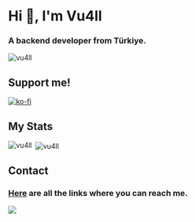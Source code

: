 # Hi 👋, I'm Vu4ll
### A backend developer from Türkiye.

<img src="https://komarev.com/ghpvc/?username=vu4ll&label=Profile%20views&color=0e75b6&style=flat" alt="vu4ll" /> 

## Support me!
[![ko-fi](https://ko-fi.com/img/githubbutton_sm.svg)](https://ko-fi.com/vu4ll)

## My Stats
<p><img align="left" src="https://github-readme-stats.vercel.app/api/top-langs?username=vu4ll&show_icons=true&locale=en&layout=compact" alt="vu4ll" /></p>

<p>&nbsp;<img align="center" src="https://github-readme-stats.vercel.app/api?username=vu4ll&show_icons=true&theme=highcontrast&locale=en&count_private=true" alt="vu4ll" /></p>

## Contact

### [Here](https://vu4ll.com.tr) are all the links where you can reach me.
<img src="https://discord.c99.nl/widget/theme-3/269480080823025664.png">
